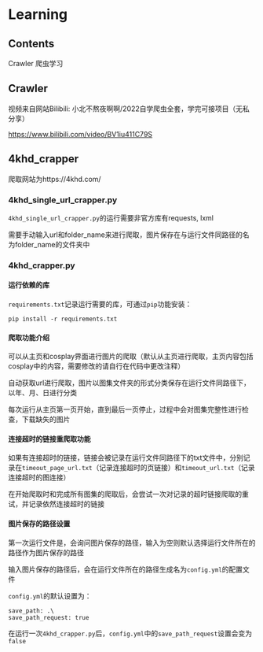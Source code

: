 # Learning

## Contents

Crawler 爬虫学习

## Crawler

视频来自网站Bilibili: 小北不熬夜啊啊/2022自学爬虫全套，学完可接项目（无私分享）

https://www.bilibili.com/video/BV1iu411C79S

## 4khd_crapper

爬取网站为https://4khd.com/

### 4khd_single_url_crapper.py

`4khd_single_url_crapper.py`的运行需要非官方库有requests, lxml

需要手动输入url和folder_name来进行爬取，图片保存在与运行文件同路径的名为folder_name的文件夹中

### 4khd_crapper.py

#### 运行依赖的库

`requirements.txt`记录运行需要的库，可通过`pip`功能安装：

```
pip install -r requirements.txt
```

#### 爬取功能介绍

可以从主页和cosplay界面进行图片的爬取（默认从主页进行爬取，主页内容包括cosplay中的内容，需要修改的请自行在代码中更改注释）

自动获取url进行爬取，图片以图集文件夹的形式分类保存在运行文件同路径下，以年、月、日进行分类

每次运行从主页第一页开始，直到最后一页停止，过程中会对图集完整性进行检查，下载缺失的图片

#### 连接超时的链接重爬取功能

如果有连接超时的链接，链接会被记录在运行文件同路径下的txt文件中，分别记录在`timeout_page_url.txt`（记录连接超时的页链接）和`timeout_url.txt`（记录连接超时的图连接）

在开始爬取时和完成所有图集的爬取后，会尝试一次对记录的超时链接爬取的重试，并记录依然连接超时的链接

#### 图片保存的路径设置

第一次运行文件是，会询问图片保存的路径，输入为空则默认选择运行文件所在的路径作为图片保存的路径

输入图片保存的路径后，会在运行文件所在的路径生成名为`config.yml`的配置文件

`config.yml`的默认设置为：

```
save_path: .\
save_path_request: true
```

在运行一次`4khd_crapper.py`后，`config.yml`中的`save_path_request`设置会变为`false`
